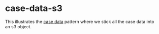 # case-data-s3

This illustrates the [case data](http://www.workflowpatterns.com/patterns/data/visibility/wdp5.php) pattern where we stick all the case data into an s3 object.